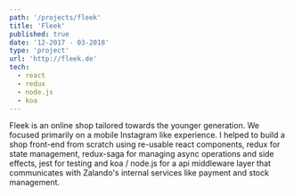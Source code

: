 ```yaml
---
path: '/projects/fleek'
title: 'Fleek'
published: true
date: '12-2017 - 03-2018'
type: 'project'
url: 'http://fleek.de'
tech:
  - react
  - redux
  - node.js
  - koa
---
```


Fleek is an online shop tailored towards the younger generation. We focused primarily on a mobile Instagram like experience.
I helped to build a shop front-end from scratch using re-usable react components, redux for state management, redux-saga for managing async operations and side effects, jest for testing and koa / node.js for a api middleware layer that communicates with
Zalando's internal services like payment and stock management.
